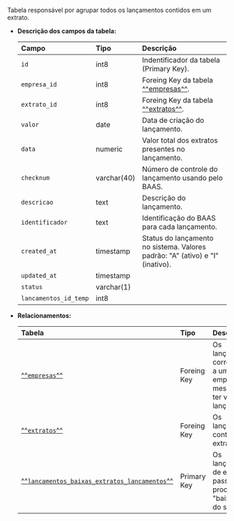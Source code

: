 Tabela responsável por agrupar todos os lançamentos contidos em um extrato.

- **Descrição dos campos da tabela:**

  | Campo                 | Tipo        | Descrição                                                                     |
  | :-------------------- | :---------- | :---------------------------------------------------------------------------- |
  | `id`                  | int8        | Indentificador da tabela (Primary Key).                                       |
  | `empresa_id`          | int8        | Foreing Key da tabela [^^empresas^^](#empresas).                              |
  | `extrato_id`          | int8        | Foreing Key da tabela [^^extratos^^](#extratos).                              |
  | `valor`               | date        | Data de criação do lançamento.                                                |
  | `data`                | numeric     | Valor total dos extratos presentes no lançamento.                             |
  | `checknum`            | varchar(40) | Número de controle do lançamento usando pelo BAAS.                            |
  | `descricao`           | text        | Descrição do lançamento.                                                      |
  | `identificador`       | text        | Identificação do BAAS para cada lançamento.                                   |
  | `created_at`          | timestamp   | Status do lançamento no sistema. Valores padrão: "A" (ativo) e "I" (inativo). |
  | `updated_at`          | timestamp   |                                                                               |
  | `status`              | varchar(1)  |                                                                               |
  | `lancamentos_id_temp` | int8        |                                                                               |
  
- **Relacionamentos:**

  | Tabela                                                                                    | Tipo        | Descrição                              |
  | :---------------------------------------------------------------------------------------- | :---------- | :------------------------------------- |
  | [^^`empresas`^^](#empresas)                                                               | Foreing Key | Os lançamentos correspondem a uma empresa, e a mesma pode ter vários lançamentos. |
  | [^^`extratos`^^](#extratos)                                                               | Foreing Key | Os lançamentos contém vários extratos. |
  | [^^`lancamentos_baixas_extratos_lancamentos`^^](#lancamentos_baixas_extratos_lancamentos) | Primary Key | Os lançamentos de extratos passam pelo processo de "baixa" dentro do sistema. |